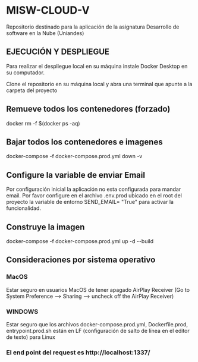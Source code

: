 # MISW-CLOUD-V
Repositorio destinado para la aplicación de la asignatura Desarrollo de software en la Nube (Uniandes)

## EJECUCIÓN Y DESPLIEGUE

Para realizar el despliegue local en su máquina instale Docker Desktop en su computador.

Clone el repositorio en su máquina local y abra una terminal que apunte a la carpeta del proyecto


## Remueve todos los contenedores (forzado)
docker rm -f $(docker ps -aq)



## Bajar todos los contenedores e imagenes

docker-compose -f docker-compose.prod.yml down -v

## Configure la variable de enviar Email
Por configuración inicial la aplicación no esta configurada para mandar email. Por favor configure en el archivo .env.prod ubicado en el root del proyecto la variable de entorno SEND_EMAIL= "True" para activar la funcionalidad. 

## Construye la imagen 

docker-compose -f docker-compose.prod.yml up -d --build 

## Consideraciones por sistema operativo 

### MacOS
Estar seguro en usuarios MacOS de tener apagado AirPlay Receiver
(Go to System Preference --> Sharing --> uncheck off the AirPlay Receiver)

### WINDOWS
Estar seguro que los archivos docker-compose.prod.yml, Dockerfile.prod, entrypoint.prod.sh están  en LF (configuración de salto de línea en el editor de texto) para Linux 

### El end point del request es http://localhost:1337/
